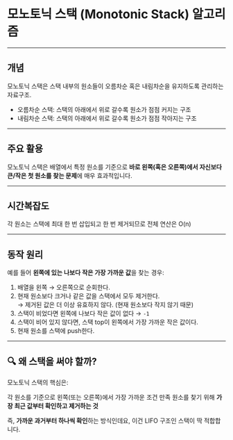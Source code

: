 # 모노토닉 스택 (Monotonic Stack) 알고리즘

---

## 개념
모노토닉 스택은 스택 내부의 원소들이 오름차순 혹은 내림차순을 유지하도록 관리하는 자료구조.

- 오름차순 스택: 스택의 아래에서 위로 갈수록 원소가 점점 커지는 구조
- 내림차순 스택: 스택의 아래에서 위로 갈수록 원소가 점점 작아지는 구조

---

## 주요 활용

모노토닉 스택은 배열에서 특정 원소를 기준으로 **바로 왼쪽(혹은 오른쪽)에서 자신보다 큰/작은 첫 원소를 찾는 문제**에 매우 효과적입니다.

---

## 시간복잡도
각 원소는 스택에 최대 한 번 삽입되고 한 번 제거되므로 전체 연산은 O(n)

---

## 동작 원리

예를 들어 **왼쪽에 있는 나보다 작은 가장 가까운 값**을 찾는 경우:

1. 배열을 왼쪽 → 오른쪽으로 순회한다.
2. 현재 원소보다 크거나 같은 값을 스택에서 모두 제거한다.  
   → 제거된 값은 더 이상 유효하지 않다. (현재 원소보다 작지 않기 때문)
3. 스택이 비었다면 왼쪽에 나보다 작은 값이 없다 → `-1`
4. 스택이 비어 있지 않다면, 스택 top이 왼쪽에서 가장 가까운 작은 값이다.
5. 현재 원소를 스택에 push한다.

---

## 🔍 왜 스택을 써야 할까?
모노토닉 스택의 핵심은:

각 원소를 기준으로 왼쪽(또는 오른쪽)에서 가장 가까운 조건 만족 원소를 찾기 위해
**가장 최근 값부터 확인하고 제거하는 것**

즉, **가까운 과거부터 하나씩 확인**하는 방식인데요, 이건 LIFO 구조인 스택이 딱 적합합니다.